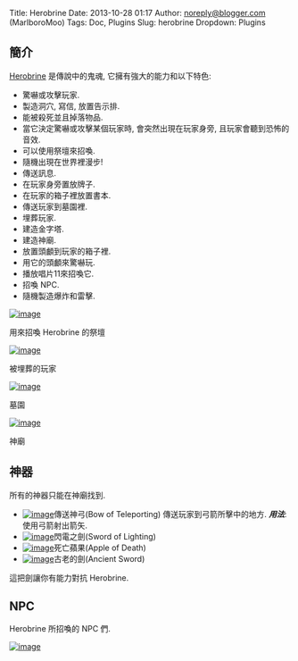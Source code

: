 Title: Herobrine
Date: 2013-10-28 01:17
Author: noreply@blogger.com (MarlboroMoo)
Tags: Doc, Plugins
Slug: herobrine
Dropdown: Plugins

## 簡介
[Herobrine][] 是傳說中的鬼魂, 它擁有強大的能力和以下特色:

* 驚嚇或攻擊玩家.
* 製造洞穴, 寫信, 放置告示排.
* 能被殺死並且掉落物品.
* 當它決定驚嚇或攻擊某個玩家時, 會突然出現在玩家身旁, 且玩家會聽到恐怖的音效.
* 可以使用祭壇來招喚.
* 隨機出現在世界裡漫步!
* 傳送訊息.
* 在玩家身旁置放牌子.
* 在玩家的箱子裡放置書本.
* 傳送玩家到墓園裡.
* 埋葬玩家.
* 建造金字塔.
* 建造神廟.
* 放置頭顱到玩家的箱子裡.
* 用它的頭顱來驚嚇玩.
* 播放唱片11來招喚它.
* 招喚 NPC.
* 隨機製造爆炸和雷擊.


[![image][0]][0]

用來招喚 Herobrine 的祭壇

[![image][1]][1]

被埋葬的玩家

[![image][2]][2]

墓園

[![image][3]][3]

神廟

## 神器
所有的神器只能在神廟找到.

* [![image][4]][4]傳送神弓(Bow of Teleporting)
傳送玩家到弓箭所擊中的地方. ***用法***: 使用弓箭射出箭矢.
* [![image][5]][5]閃電之劍(Sword of Lighting)
* [![image][6]][6]死亡蘋果(Apple of Death)
* [![image][7]][7]古老的劍(Ancient Sword)

這把劍讓你有能力對抗 Herobrine.

## NPC
Herobrine 所招喚的 NPC 們.

[![image][8]][8]

  [Herobrine]: http://minecraft-zh.gamepedia.com/index.php?title=Herobrine&variant=zh-tw
  [0]: {filename}../images/herobrine/2012-10-13_14.52.14.png
  [1]: {filename}../images/herobrine/bury_player.png
  [2]: {filename}../images/herobrine/graveyard_world.png
  [3]: {filename}../images/herobrine/herobrine_temple.png
  [4]: {filename}../images/herobrine/bow.png
  [5]: {filename}../images/herobrine/sword.png
  [6]: {filename}../images/herobrine/apple.png
  [7]: {filename}../images/herobrine/ancient_sword.png
  [8]: {filename}../images/herobrine/herobrineai_npcs.png
